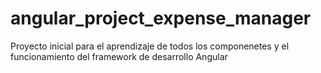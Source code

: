 # angular_project_expense_manager
Proyecto inicial para el aprendizaje de todos los componenetes y el funcionamiento del framework de desarrollo Angular
